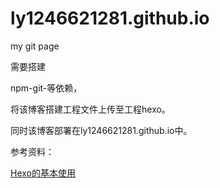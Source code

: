 # ly1246621281.github.io
my git page

需要搭建

npm-git-等依赖，

将该博客搭建工程文件上传至工程hexo。

同时该博客部署在ly1246621281.github.io中。

参考资料：

[Hexo的基本使用](https://zhuanlan.zhihu.com/p/85037427)